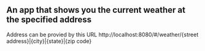 ## An app that shows you the current weather at the specified address

Address can be provied by this URL http://localhost:8080/#/weather/{street address}|{city}|{state}|{zip code}
